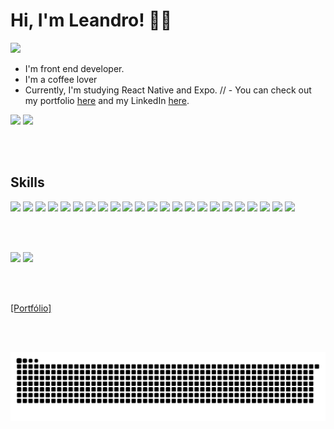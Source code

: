 # Hi, I'm Leandro! 🖖🏼
<img src="https://hits.seeyoufarm.com/api/count/incr/badge.svg?url=https%3A%2F%2Fgithub.com%2Falvesxdani&count_bg=%2379C83D&title_bg=%23555555&icon=&icon_color=%23E7E7E7&title=hits&edge_flat=false"/>

 - I'm front end developer.
 - I'm a coffee lover
 - Currently, I'm studying React Native and Expo.
// - You can check out my portfolio [here]() and my LinkedIn [here](https://www.linkedin.com/in/leandro-ribeiroc).

<div>
<img src="https://github-readme-stats.vercel.app/api?username=alvesxdani&hide=contribs&theme=radical" style="width: calc(100% - 50%);">
<img src="https://github-readme-stats.vercel.app/api/top-langs/?username=alvQesxdani&theme=radical&layout=compact" style="width: calc(100% - 50%);">
</div>

<br><br>

## Skills
<div>
<img src="https://cdn.jsdelivr.net/gh/devicons/devicon/icons/html5/html5-original-wordmark.svg" width="40"/>
<img src="https://cdn.jsdelivr.net/gh/devicons/devicon/icons/css3/css3-plain-wordmark.svg" width="40"/>
<img src="https://cdn.jsdelivr.net/gh/devicons/devicon/icons/javascript/javascript-plain.svg" width="40"/>
 <img src="https://cdn.jsdelivr.net/gh/devicons/devicon/icons/typescript/typescript-original.svg" width="40"/>
 <img src="https://cdn.jsdelivr.net/gh/devicons/devicon/icons/react/react-original.svg" width="40"/>
<img src="https://cdn.jsdelivr.net/gh/devicons/devicon@latest/icons/nextjs/nextjs-original.svg" width="40" />
<img src="https://cdn.jsdelivr.net/gh/devicons/devicon@latest/icons/vuejs/vuejs-original.svg" width="40" />
<img src="https://cdn.jsdelivr.net/gh/devicons/devicon@latest/icons/nuxtjs/nuxtjs-original.svg" width="40" />
<img src="https://cdn.jsdelivr.net/gh/devicons/devicon@latest/icons/jquery/jquery-original.svg" width="40" />
<img src="https://cdn.jsdelivr.net/gh/devicons/devicon@latest/icons/redux/redux-original.svg" width="40" />
 <img src="https://cdn.jsdelivr.net/gh/devicons/devicon/icons/sass/sass-original.svg" width="40"/>
<img src="https://cdn.jsdelivr.net/gh/devicons/devicon/icons/less/less-plain-wordmark.svg" width="40" />
<img src="https://cdn.jsdelivr.net/gh/devicons/devicon@latest/icons/bootstrap/bootstrap-original.svg" width="40" />
<img src="https://cdn.jsdelivr.net/gh/devicons/devicon@latest/icons/tailwindcss/tailwindcss-original.svg" width="40" />
<img src="https://cdn.jsdelivr.net/gh/devicons/devicon/icons/django/django-plain.svg" width="40"/>
<img src="https://cdn.jsdelivr.net/gh/devicons/devicon/icons/git/git-original.svg" width="40"/>
<img src="https://cdn.jsdelivr.net/gh/devicons/devicon/icons/npm/npm-original-wordmark.svg" width="40"/>
 <img src="https://cdn.jsdelivr.net/gh/devicons/devicon/icons/gulp/gulp-plain.svg" width="40"/>
 <img src="https://cdn.jsdelivr.net/gh/devicons/devicon/icons/grunt/grunt-line-wordmark.svg" width="40"/>
<img src="https://cdn.jsdelivr.net/gh/devicons/devicon@latest/icons/cypressio/cypressio-original.svg" width="40" />
 <img src="https://cdn.jsdelivr.net/gh/devicons/devicon@latest/icons/jest/jest-plain.svg" width="40" />
<img src="https://cdn.jsdelivr.net/gh/devicons/devicon@latest/icons/firebase/firebase-original.svg" width="40" />
<img src="https://cdn.jsdelivr.net/gh/devicons/devicon@latest/icons/prisma/prisma-original.svg" width="40" />
<!-- <img src="https://cdn.jsdelivr.net/gh/devicons/devicon@latest/icons/mongodb/mongodb-original-wordmark.svg" width="40" /> -->
<!-- <img src="https://cdn.jsdelivr.net/gh/devicons/devicon@latest/icons/express/express-original.svg" width="40" /> -->
</div>

<br><br>

<div>
  <a href = "mailto:leandro.ribcampolina@hotmail.com"><img src="https://img.shields.io/badge/-Email-%23333?style=for-the-badge&logo=gmail&logoColor=white" target="_blank"></a>
  <a href="https://www.linkedin.com/in/leandro-ribeiroc" target="_blank"><img src="https://img.shields.io/badge/-LinkedIn-%230077B5?style=for-the-badge&logo=linkedin&logoColor=white" target="_blank"></a> 
</div>

<br><br>

<div>
<a href="">[Portfólio]</a>
</div>

<br><br>

![Snake animation](https://github.com/alvesxdani/alvesxdani/blob/output/github-contribution-grid-snake-dark.svg)
